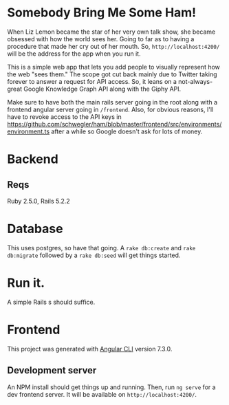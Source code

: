 # Somebody Bring Me Some Ham!

When Liz Lemon became the star of her very own talk show, she became obsessed with how the world sees her. Going to far as to having a procedure that made her cry out of her mouth. So, `http://localhost:4200/` will be the address for the app when you run it.

This is a simple web app that lets you add people to visually represent how the web "sees them." The scope got cut back mainly due to Twitter taking forever to answer a request for API access. So, it leans on a not-always-great Google Knowledge Graph API along with the Giphy API.

Make sure to have both the main rails server going in the root along with a frontend angular server going in `/frontend`.
Also, for obvious reasons, I'll have to revoke access to the API keys in https://github.com/schwegler/ham/blob/master/frontend/src/environments/environment.ts after a while so Google doesn't ask for lots of money.

# Backend

## Reqs

Ruby 2.5.0, Rails 5.2.2

# Database

This uses postgres, so have that going. A `rake db:create` and `rake db:migrate` followed by a `rake db:seed` will get things started.

# Run it.

A simple Rails s should suffice.

# Frontend

This project was generated with [Angular CLI](https://github.com/angular/angular-cli) version 7.3.0.

## Development server

An NPM install should get things up and running.
Then, run `ng serve` for a dev frontend server. It will be available on `http://localhost:4200/`.
